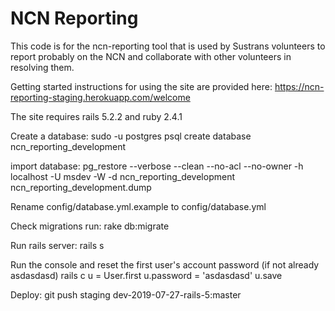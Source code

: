 # NCN Reporting

This code is for the ncn-reporting tool that is used by Sustrans volunteers to report probably on the NCN and collaborate with other volunteers in resolving them.

Getting started instructions for using the site are provided here:
https://ncn-reporting-staging.herokuapp.com/welcome

The site requires rails 5.2.2 and ruby 2.4.1

Create a database:
    sudo -u postgres psql
    create database ncn_reporting_development

import database:
    pg_restore --verbose --clean --no-acl --no-owner -h localhost -U msdev -W -d ncn_reporting_development ncn_reporting_development.dump


Rename config/database.yml.example to config/database.yml

Check migrations run:
    rake db:migrate

Run rails server:
    rails s

Run the console and reset the first user's account password (if not already asdasdasd)
    rails c
    u = User.first
    u.password = 'asdasdasd'
    u.save


Deploy:
git push staging dev-2019-07-27-rails-5:master
